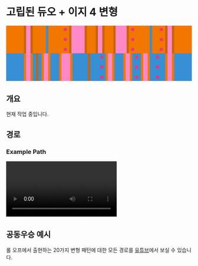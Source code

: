 # 고립된 듀오 + 이지 4 변형

![Isolated Duo + Easy 4](../images/variations/isolated-duo-easy-4.jpg)

## 개요

현재 작업 중입니다.

## 경로

### Example Path

<video controls>
  <source src="../../images/variations/isolated-duo-easy-4-standard-path.mp4" type="video/mp4">
</video>

## 공동우승 예시

롤 오프에서 출현하는 20가지 변형 패턴에 대한 모든 경로를 [유튜브](https://www.youtube.com/playlist?list=PLG_QNSp9ZgJLWYSNl4vY26VJCZeOQHO1F)에서 보실 수 있습니다.
